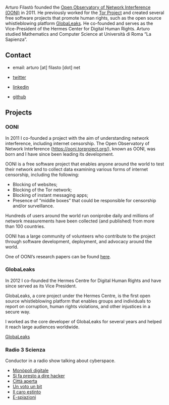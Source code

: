 Arturo Filastò founded the [Open Observatory of Network Interference (OONI)](https://ooni.org/) in 2011. He previously worked for the [Tor Project](https://torproject.org/) and created several free software
projects that promote human rights, such as the open source whistleblowing
platform [GlobaLeaks](https://globaleaks.org/). He co-founded and serves as the
Vice-President of the Hermes Center for Digital Human Rights. Arturo studied
Mathematics and Computer Science at Università di Roma “La Sapienza”.

## Contact

- email: arturo [at] filasto [dot] net

- [twitter](https://twitter.com/hellais)

- [linkedin](http://www.linkedin.com/in/arturofb)

- [github](https://github.com/hellais)

## Projects

### OONI

In 2011 I co-founded a project with the aim of understanding network interference, including internet censorship. The Open Observatory of Network Interference (https://ooni.torproject.org/), known as OONI, was born and I have since been leading its development.

OONI is a free software project that enables anyone around the world to test their network and to collect data examining various forms of internet censorship, including the following:

- Blocking of websites;
- Blocking of the Tor network;
- Blocking of instant messaging apps;
- Presence of “middle boxes” that could be responsible for censorship and/or surveillance.

Hundreds of users around the world run ooniprobe daily and millions of network measurements have been collected (and published) from more than 100 countries.

OONI has a large community of volunteers who contribute to the project through software development, deployment, and advocacy around the world.

One of OONI’s research papers can be found [here](https://www.usenix.org/conference/foci12/ooni-open-observatory-network-interference).

### GlobaLeaks

In 2012 I co-founded the Hermes Centre for Digital Human Rights and have since served as its Vice President.

GlobaLeaks, a core project under the Hermes Centre, is the first open source whistleblowing platform that enables groups and individuals to report on corruption, human rights violations, and other injustices in a secure way.

I worked as the core developer of GlobaLeaks for several years and helped it reach large audiences worldwide.

[GlobaLeaks](http://globaleaks.org/)

### Radio 3 Scienza

Conductor in a radio show talking about cyberspace.

- [Monòpoli digitale](http://www.radio3.rai.it/dl/radio3/programmi/puntata/ContentItem-ea9b30cc-ac48-48bc-906d-479c5ebe4133.html)
- [Si fa presto a dire hacker](http://www.radio3.rai.it/dl/radio3/programmi/puntata/ContentItem-5ec1b8ca-90e1-482a-85d2-7b15c48cc02b.html)
- [Città aperta](http://www.radio3.rai.it/dl/radio3/programmi/puntata/ContentItem-8e318bbb-4c72-4216-8897-96fc49f9dc4d.html)
- [Un voto un bit](http://www.radio3.rai.it/dl/radio3/programmi/puntata/ContentItem-95d156a8-78db-4325-be17-e1a79ad852a4.html)
- [Il caro estinto](http://www.radio3.rai.it/dl/radio3/programmi/puntata/ContentItem-c65dafad-b104-4112-8b56-5a079284171e.html)
- [E-spiazioni](http://www.radio3.rai.it/dl/radio3/programmi/puntata/ContentItem-fb10c6fe-1108-4e0a-99ba-3bc84544ab05.html)
